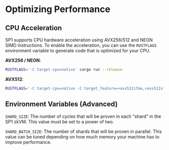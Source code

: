 # Optimizing Performance

## CPU Acceleration

SP1 supports CPU hardware acceleration using AVX256/512 and NEON SIMD instructions. To enable the acceleration, you can use the `RUSTFLAGS` environment variable to generate code that is optimized for your CPU.

**AVX256 / NEON**:
```bash
RUSTFLAGS='-C target-cpu=native' cargo run --release
```

**AVX512**:
```bash
RUSTFLAGS='-C target-cpu=native -C target_feature=+avx512ifma,+avx512vl' cargo run --release
```

## Environment Variables (Advanced)

`SHARD_SIZE`: The number of cycles that will be proven in each "shard" in the SP1 zkVM. This value
must be set to a power of two. 

`SHARD_BATCH_SIZE`: The number of shards that will be proven in parallel. This value can be tuned
depending on how much memory your machine has to improve performance.
